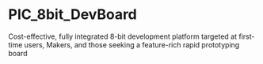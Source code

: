 # PIC_8bit_DevBoard
Cost-effective, fully integrated 8-bit development platform targeted at first-time users, Makers, and those seeking a feature-rich rapid prototyping board
